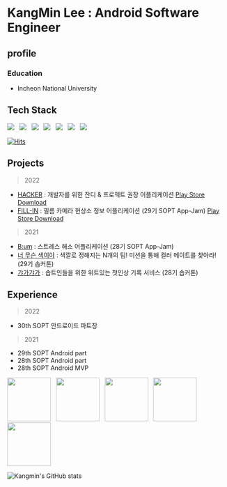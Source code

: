 # KangMin Lee : Android Software Engineer

## profile
### Education
* Incheon National University<br>

## Tech Stack
<p align="left">
<img src="https://img.shields.io/badge/Kotlin-0095D5?style=flat-square&logo=Kotlin&logoColor=white"/></a> &nbsp
<img src="https://img.shields.io/badge/Java-007396?style=flat-square&logo=Java&logoColor=white"/></a> &nbsp 
<img src="https://img.shields.io/badge/Android-3DDC84?style=flat-square&logo=Android&logoColor=white"/></a> &nbsp
<img src="https://img.shields.io/badge/Notion-000000?style=flat-square&logo=notion&logoColor=white"/></a> &nbsp
<img src="https://img.shields.io/badge/Slack-4A154B?style=flat-square&logo=slack&logoColor=white"/></a> &nbsp 
<img src="https://img.shields.io/badge/Git-f05030?style=flat-square&logo=Git&logoColor=white"/></a> &nbsp 
<img src="https://img.shields.io/badge/GitHub-black?style=flat-square&logo=GitHub&logoColor=white"/></p>

[![Hits](https://hits.seeyoufarm.com/api/count/incr/badge.svg?url=https%3A%2F%2Fgithub.com%2Fkkk5474096&count_bg=%2379C83D&title_bg=%23000000&icon=&icon_color=%23E7E7E7&title=hits&edge_flat=false)](https://hits.seeyoufarm.com)

## Projects
> 2022
* [HACKER](https://github.com/zaranaramorimori/HACKER-ANDROID) : 개발자를 위한 잔디 & 프로젝트 권장 어플리케이션 [Play Store Download](https://play.google.com/store/apps/details?id=com.teamzzong.hacker)
* [FILL-IN](https://github.com/TeamFILL-IN/Fill-Android) : 필름 카메라 현상소 정보 어플리케이션 (29기 SOPT App-Jam) [Play Store Download](https://play.google.com/store/apps/details?id=com.teamfillin.fillin)

> 2021
* [B:um](https://github.com/TeamB-um/B-umAndroid) : 스트레스 해소 어플리케이션 (28기 SOPT App-Jam)
* [너 무슨 색이야](https://github.com/TeamWhatColor/WhatColorAndroid) : 색깔로 정해지는 N개의 팀! 미션을 통해 컬러 메이트를 찾아라! (29기 솝커톤)
* [갸가갸가](https://github.com/TeamGaGaGaGa/GaGaGaGaAndroid) : 솝트인들을 위한 위트있는 첫인상 기록 서비스 (28기 솝커톤) 

## Experience
> 2022
- 30th SOPT 안드로이드 파트장

> 2021
- 29th SOPT Android part
- 28th SOPT Android part
- 28th SOPT Android MVP

<p>
<img width="100" src="https://user-images.githubusercontent.com/56147398/178939915-f2095f4f-90ff-44bf-90c5-274876ff5e63.png">&nbsp;&nbsp;
<img width="100" src="https://user-images.githubusercontent.com/56147398/178938833-6cc6eb2a-53a0-4c6a-a8f9-39df3f328045.png">&nbsp;&nbsp;
<img width="100" src="https://user-images.githubusercontent.com/56147398/178940037-67f05fae-7fb6-416f-bad8-c4d1dd65d51f.png">&nbsp;&nbsp;
<img width="100" src="https://user-images.githubusercontent.com/56147398/178940095-c42c473e-e040-4879-b44f-8873ebd376e7.png">&nbsp;&nbsp;
<img width="100" src="https://user-images.githubusercontent.com/56147398/178940214-b72ad2fd-768d-423f-90f9-9e6ec6d491c4.png">
</p>

![Kangmin's GitHub stats](https://github-readme-stats.vercel.app/api?username=kkk5474096&hide=stars,issues&show_icons=true&theme=radical)



